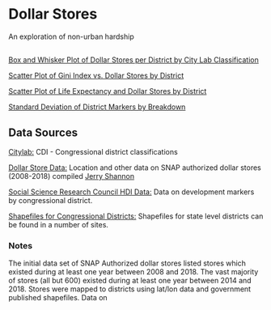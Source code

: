 # Dollar Stores
An exploration of non-urban hardship
##
[Box and Whisker Plot of Dollar Stores per District by City Lab Classification](https://github.com/SoSciSimple/dollar_stores/blob/master/Box_by_cluster.pdf)

[Scatter Plot of Gini Index vs. Dollar Stores by District](https://github.com/SoSciSimple/dollar_stores/blob/master/Gini_stores.pdf)

[Scatter Plot of Life Expectancy and Dollar Stores by District](https://github.com/SoSciSimple/dollar_stores/blob/master/life_expectancy.pdf)

[Standard Deviation of District Markers by Breakdown](https://github.com/SoSciSimple/dollar_stores/blob/master/Standard%20Deviations%20of%20District%20Markers.csv)


## Data Sources
[Citylab:](https://github.com/theatlantic/citylab-data/tree/master/citylab-congress) CDI - Congressional district classifications

[Dollar Store Data:](https://raw.githubusercontent.com/jshannon75/snap_retailers_2008_2017/master/data/dollars_all_wide.csv) Location and other data on SNAP authorized dollar stores (2008-2018) compiled [Jerry Shannon](http://geography.uga.edu/directory/people/jerry-shannon)

[Social Science Research Council HDI Data:](https://www.ssrc.org/programs/component/moa/mapping-the-measure-of-america/) Data on development markers by congressional district.

[Shapefiles for Congressional Districts:](https://www.census.gov/geo/maps-data/data/cbf/cbf_cds.html) Shapefiles for state level districts can be found in a number of sites.



### Notes
The initial data set of SNAP Authorized dollar stores listed stores which existed during at least one year between 2008 and 2018. The vast majority of stores (all but 600) existed during at least one year between 2014 and 2018. Stores were mapped to districts using lat/lon data and government published shapefiles.
Data on 
